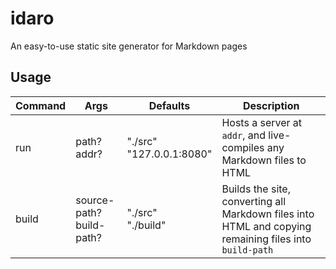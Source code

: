 # idaro
An easy-to-use static site generator for Markdown pages

## Usage
| Command | Args | Defaults | Description |
|---------|------|----------|-------------|
|   run   | path? <br> addr? | "./src" <br> "127.0.0.1:8080" | Hosts a server at `addr`, and live-compiles any Markdown files to HTML |
|  build  | source-path? <br> build-path? | "./src" <br> "./build" | Builds the site, converting all Markdown files into HTML and copying remaining files into `build-path` |
